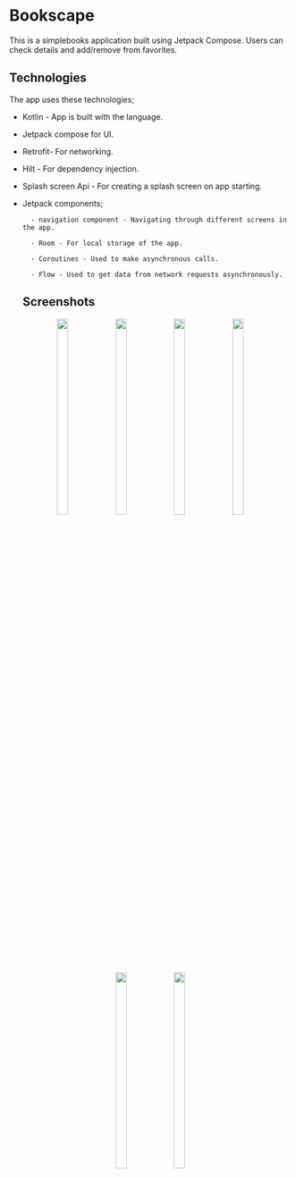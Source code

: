 # Bookscape
This is a simplebooks application built using Jetpack Compose. Users can check details and add/remove from favorites.

## Technologies
The app uses these technologies;

* Kotlin - App is built with the language.
* Jetpack compose for UI.
* Retrofit- For networking.
* Hilt - For dependency injection.
* Splash screen Api - For creating a splash screen on app starting.
* Jetpack components;
  
        - navigation component - Navigating through different screens in the app.
  
        - Room - For local storage of the app.
  
        - Coroutines - Used to make asynchronous calls.
  
        - Flow - Used to get data from network requests asynchronously. 
  
  ## Screenshots
 <p align="center">
<img src="https://github.com/user-attachments/assets/6731efa7-47ec-4edf-95b8-cef97cd5a6f5" width=20% height=30% >
<img src="https://github.com/user-attachments/assets/e97d0bb9-8b6e-4e91-85e1-a4eb6b75b42f" width=20% height=30% >
<img src="https://github.com/user-attachments/assets/4107cd2e-40f4-429b-bf97-b600ea4e6cff" width=20% height=30% >
<img src="https://github.com/user-attachments/assets/dc69f39a-faec-48df-9f22-63168d28ec51" width=20% height=30% >
<img src="https://github.com/user-attachments/assets/eeb1c5e1-6034-4837-861f-27ca20a01b8e" width=20% height=30% >
<img src="https://github.com/user-attachments/assets/4848faaf-56ab-4410-93fb-3febd9d81c4d" width=20% height=30% >
</p>
